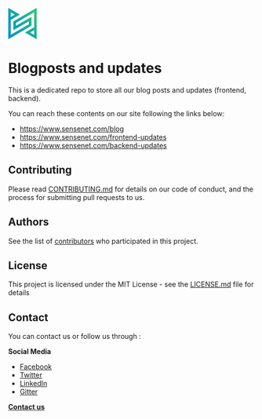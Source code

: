 <p align="left">
  <a href="https://community.sensenet.com/">
    <img src="img/sensenet-logo.png" alt="sensenet Community Logo">
  </a>
</p>

# Blogposts and updates

This is a dedicated repo to store all our blog posts and updates (frontend, backend).

You can reach these contents on our site following the links below:
- https://www.sensenet.com/blog
- https://www.sensenet.com/frontend-updates
- https://www.sensenet.com/backend-updates

## Contributing

Please read [CONTRIBUTING.md](CONTRIBUTING.md) for details on our code of conduct, and the process for submitting pull requests to us.

## Authors 
See the list of [contributors](https://github.com/SenseNet/sensenet.github.io/graphs/contributors) who participated in this project.

## License

This project is licensed under the MIT License - see the [LICENSE.md](https://github.com/SenseNet/sensenet.github.io/blob/master/LICENSE) file for details

## Contact

You can contact us or follow us through :<p>
 <b>Social Media</b>
 - [Facebook][fb]
 - [Twitter][twitter]
 - [LinkedIn][linkedin]
 - [Gitter][gitter] <p>
  
**[Contact us][sensenet]**

[fb]: https://www.facebook.com/sensenetcsp/
[twitter]: https://twitter.com/sensenet
[linkedin]: https://www.linkedin.com/company/sense-net-inc
[gitter]: https://gitter.im/SenseNet/sensenet
[sensenet]: https://www.sensenet.com/contact-us
